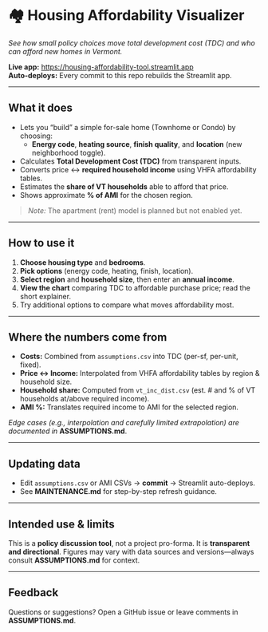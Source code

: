 # 🏘️ Housing Affordability Visualizer

*See how small policy choices move total development cost (TDC) and who can afford new homes in Vermont.*

**Live app:** https://housing-affordability-tool.streamlit.app  
**Auto-deploys:** Every commit to this repo rebuilds the Streamlit app.

---

## What it does

- Lets you “build” a simple for-sale home (Townhome or Condo) by choosing:
  - **Energy code**, **heating source**, **finish quality**, and **location** (new neighborhood toggle).
- Calculates **Total Development Cost (TDC)** from transparent inputs.
- Converts price ↔ **required household income** using VHFA affordability tables.
- Estimates the **share of VT households** able to afford that price.
- Shows approximate **% of AMI** for the chosen region.

> *Note:* The apartment (rent) model is planned but not enabled yet.

---

## How to use it

1. **Choose housing type** and **bedrooms**.  
2. **Pick options** (energy code, heating, finish, location).  
3. **Select region** and **household size**, then enter an **annual income**.  
4. **View the chart** comparing TDC to affordable purchase price; read the short explainer.  
5. Try additional options to compare what moves affordability most.

---
## Where the numbers come from

- **Costs:** Combined from `assumptions.csv` into TDC (per-sf, per-unit, fixed).  
- **Price ↔ Income:** Interpolated from VHFA affordability tables by region & household size.  
- **Household share:** Computed from `vt_inc_dist.csv` (est. # and % of VT households at/above required income).  
- **AMI %:** Translates required income to AMI for the selected region.

*Edge cases (e.g., interpolation and carefully limited extrapolation) are documented in* **ASSUMPTIONS.md**.

---

## Updating data

- Edit `assumptions.csv` or AMI CSVs → **commit** → Streamlit auto-deploys.  
- See **MAINTENANCE.md** for step-by-step refresh guidance.

---

## Intended use & limits

This is a **policy discussion tool**, not a project pro-forma. It is **transparent and directional**. Figures may vary with data sources and versions—always consult **ASSUMPTIONS.md** for context.

---

## Feedback

Questions or suggestions? Open a GitHub issue or leave comments in **ASSUMPTIONS.md**.
